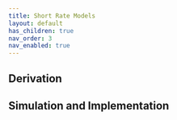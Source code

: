 ```yaml
---
title: Short Rate Models
layout: default
has_children: true
nav_order: 3
nav_enabled: true
---
```


## Derivation 

## Simulation and Implementation 
